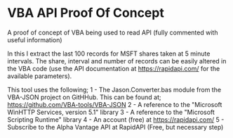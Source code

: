 # VBA API Proof Of Concept
A proof of concept of VBA being used to read API (fully commented with useful information)

In this I extract the last 100 records for MSFT shares taken at 5 minute intervals. The share, interval and number of records can be easily altered in the VBA code (use the API documentation at https://rapidapi.com/ for the available parameters).

This tool uses the following; 1 - The Jason.Converter.bas module from the VBA-JSON project on GitHHub. This can be found at; https://github.com/VBA-tools/VBA-JSON 2 - A reference to the "Microsoft WinHTTP Services, version 5.1" library 3 - A reference to the "Microsoft Scripting Runtime" library 4 - An account (free) at https://rapidapi.com/ 5 - Subscribe to the Alpha Vantage API at RapidAPI (Free, but necessary step)
